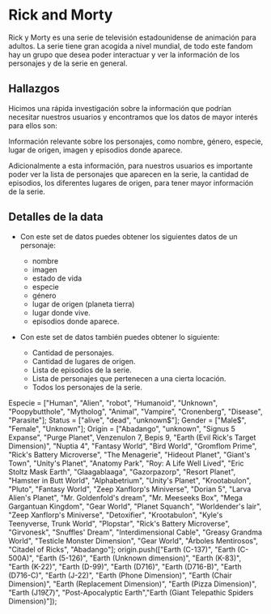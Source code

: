# Rick and Morty

Rick y Morty es una serie de televisión estadounidense de animación para
adultos. La serie tiene gran acogida a nivel mundial, de todo este fandom hay
un grupo que desea poder interactuar y ver la información de los personajes y
de la serie en general.

## Hallazgos

Hicimos una rápida investigación sobre la información que podrían necesitar
nuestros usuarios y encontramos que los datos de mayor interés para ellos son:

Información relevante sobre los personajes, como nombre, género, especie, lugar
de origen, imagen y episodios donde aparece.

Adicionalmente a esta información, para nuestros usuarios es importante poder
ver la lista de personajes que aparecen en la serie, la cantidad de
episodios, los diferentes lugares de origen, para tener mayor información de la
serie.

## Detalles de la data

* Con este set de datos puedes obtener los siguientes datos de un personaje:

  - nombre
  - imagen
  - estado de vida
  - especie
  - género
  - lugar de origen (planeta tierra)
  - lugar donde vive.
  - episodios donde aparece.

* Con este set de datos también puedes obtener lo siguiente:

  - Cantidad de personajes.
  - Cantidad de lugares de origen.
  - Lista de episodios de la serie.
  - Lista de personajes que pertenecen a una cierta locación.
  - Todos los personajes de la serie.

Especie = ["Human", "Alien", "robot", "Humanoid", "Unknown",
"Poopybutthole", "Mytholog", "Animal", "Vampire",
"Cronenberg", "Disease", "Parasite"];
Status = ["alive", "dead", "unknown$"];
Gender = ["Male$", "Female", "Unknown"];
Origin = ["Abadango", "unknown", "Signus 5 Expanse",
  "Purge Planet", Venzenulon 7, Bepis 9, "Earth (Evil Rick's Target Dimension)",
  "Nuptia 4", "Fantasy World", "Bird World", "Gromflom Prime",
  "Rick's Battery Microverse", "The Menagerie", "Hideout Planet",
  "Giant's Town", "Unity's Planet", "Anatomy Park", "Roy: A Life Well Lived",
  "Eric Stoltz Mask Earth", "Glaagablaaga", "Gazorpazorp", "Resort Planet",
  "Hamster in Butt World", "Alphabetrium", "Unity's Planet", "Krootabulon", "Pluto",
  "Fantasy World", "Zeep Xanflorp's Miniverse", "Dorian 5", "Larva Alien's Planet",
  "Mr. Goldenfold's dream", "Mr. Meeseeks Box", "Mega Gargantuan Kingdom",
  "Gear World", "Planet Squanch", "Worldender's lair", "Zeep Xanflorp's Miniverse",
  "Detoxifier", "Krootabulon", "Kyle's Teenyverse, Trunk World",
  "Plopstar", "Rick's Battery Microverse", "Girvonesk", "Snuffles' Dream",
  "Interdimensional Cable", "Greasy Grandma World", "Testicle Monster Dimension",
  "Gear World", "Árboles Mentirosos", "Citadel of Ricks", "Abadango"];
  origin.push(["Earth (C-137)", "Earth (C-500A)", "Earth (5-126)",
  "Earth (Unknown dimension)", "Earth (K-83)", "Earth (K-22)", "Earth (D-99)",
  "Earth (D716)", "Earth (D716-B)", "Earth (D716-C)", "Earth (J-22)",
  "Earth (Phone Dimension)", "Earth (Chair Dimension)", "Earth (Replacement Dimension)",
  "Earth (Pizza Dimension)", "Earth (J19ζ7)", "Post-Apocalyptic Earth","Earth (Giant Telepathic Spiders Dimension)"]);
